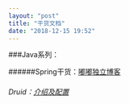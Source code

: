 ```yaml
---
layout: "post"
title: "干货文档"
date: "2018-12-15 19:52"
---
```

###Java系列：

######Spring干货：[嘟嘟独立博客][681233cb]

[681233cb]: http://tengj.top/ "嘟嘟独立博客"

###### Druid：[介绍及配置][4dcbebf8]

[4dcbebf8]: https://www.cnblogs.com/niejunlei/p/5977895.html "Druid介绍及配置"
